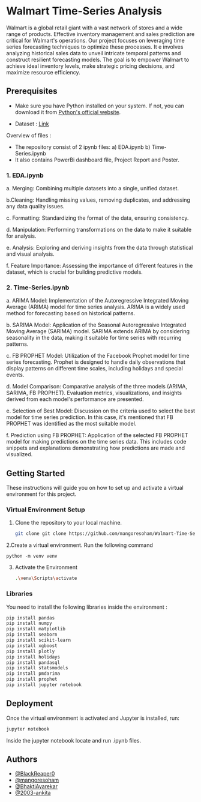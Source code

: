 
# Walmart Time-Series Analysis  

Walmart is a global retail giant with a vast network of stores and a wide range of products. Effective inventory management and sales prediction are critical for Walmart's operations. Our project focuses on leveraging time series forecasting techniques to optimize these processes.
It e involves analyzing historical sales data to unveil intricate temporal patterns and construct resilient forecasting models. The goal is to empower Walmart to achieve ideal inventory levels, make strategic pricing decisions, and maximize resource efficiency.

## Prerequisites

- Make sure you have Python installed on your system. If not, you can download it from [Python's official website](https://www.python.org/).

- Dataset : [Link](https://www.kaggle.com/code/rohanchopade/walmart-pbl/input)

Overview of files :
- The repository consist of 2 ipynb files:
    a) EDA.ipynb
    b) Time-Series.ipynb
- It also contains PowerBi dashboard file, Project Report and Poster.

### 1. EDA.ipynb
a. Merging:
Combining multiple datasets into a single, unified dataset. 

b.Cleaning:
Handling missing values, removing duplicates, and addressing any data quality issues.

c. Formatting:
Standardizing the format of the data, ensuring consistency.

d. Manipulation:
Performing transformations on the data to make it suitable for analysis.

e. Analysis:
Exploring and deriving insights from the data through statistical and visual analysis.

f. Feature Importance:
Assessing the importance of different features in the dataset, which is crucial for building predictive models.

### 2. Time-Series.ipynb
a. ARIMA Model:
Implementation of the Autoregressive Integrated Moving Average (ARIMA) model for time series analysis. ARIMA is a widely used method for forecasting based on historical patterns.

b. SARIMA Model:
Application of the Seasonal Autoregressive Integrated Moving Average (SARIMA) model. SARIMA extends ARIMA by considering seasonality in the data, making it suitable for time series with recurring patterns.

c. FB PROPHET Model:
Utilization of the Facebook Prophet model for time series forecasting. Prophet is designed to handle daily observations that display patterns on different time scales, including holidays and special events.

d. Model Comparison:
Comparative analysis of the three models (ARIMA, SARIMA, FB PROPHET). Evaluation metrics, visualizations, and insights derived from each model's performance are presented.

e. Selection of Best Model:
Discussion on the criteria used to select the best model for time series prediction. In this case, it's mentioned that FB PROPHET was identified as the most suitable model.

f. Prediction using FB PROPHET:
Application of the selected FB PROPHET model for making predictions on the time series data. This includes code snippets and explanations demonstrating how predictions are made and visualized.




## Getting Started
These instructions will guide you on how to set up and activate a virtual environment for this project.

### Virtual Environment Setup

1. Clone the repository to your local machine.

   ```bash
   git clone git clone https://github.com/mangoresoham/Walmart-Time-Series-Analysis.git
   ```

2.Create a virtual environment. Run the following command

    python -m venv venv

3. Activate the Environment
    ```bash
    .\venv\Scripts\activate
    ```


### Libraries

You need to install the following libraries inside the environment :

```bash
pip install pandas
pip install numpy
pip install matplotlib
pip install seaborn
pip install scikit-learn
pip install xgboost
pip install plotly
pip install holidays
pip install pandasql
pip install statsmodels
pip install pmdarima
pip install prophet
pip install jupyter notebook
```
    
## Deployment

Once the virtual environment is activated and Jupyter is installed, run:
```bash
jupyter notebook
```
Inside the jupyter notebook locate and run .ipynb files.


## Authors

- [@BlackReaper0](https://github.com/BlackReaper0)
- [@mangoresoham](https://github.com/mangoresoham)
- [@BhaktiAyarekar](https://github.com/BhaktiAyarekar)
- [@2003-ankita](https://github.com/2003-ankita)
